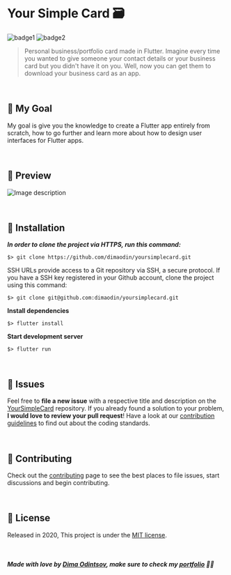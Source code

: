 # Your Simple Card 🗃️

![badge1](https://img.shields.io/badge/dart-%230175C2.svg?style=for-the-badge&logo=dart&logoColor=white) ![badge2](https://img.shields.io/badge/Flutter-%2302569B.svg?style=for-the-badge&logo=Flutter&logoColor=white)
> Personal business/portfolio card made in Flutter. 
> Imagine every time you wanted to give someone your contact details or your business card but you didn't have it on you.
> Well, now you can get them to download your business card as an app.

<br>

## 🥅 My Goal

My goal is give you the knowledge to create a Flutter app entirely from scratch, how to go further and learn more about how to design user interfaces for Flutter apps.

<br>

## 🚀 Preview

![Image description](https://i.imgur.com/m2mY9wy.png) 

<br>

## :construction_worker: Installation

***In order to clone the project via HTTPS, run this command:***

```
$> git clone https://github.com/dimaodin/yoursimplecard.git
```

SSH URLs provide access to a Git repository via SSH, a secure protocol. If you have a SSH key registered in your Github account, clone the project using this command:

```
$> git clone git@github.com:dimaodin/yoursimplecard.git
```

**Install dependencies**

```
$> flutter install
```

**Start development server**

```
$> flutter run
```

<br>

## :bug: Issues

Feel free to **file a new issue** with a respective title and description on the [YourSimpleCard](https://github.com/dimaodin/YourSimpleCard/issues) repository. If you already found a solution to your problem, **I would love to review your pull request**! Have a look at our [contribution guidelines](https://github.com/dimaodin/YourSimpleCard/blob/master/CONTRIBUTING.md) to find out about the coding standards.

<br>

## :tada: Contributing

Check out the [contributing](https://github.com/dimaodin/YourSimpleCard/blob/master/CONTRIBUTING.md) page to see the best places to file issues, start discussions and begin contributing.

<br>

## :closed_book: License

Released in 2020,
This project is under the [MIT license](https://github.com/dimaodin/YourSimpleCard/blob/master/LICENSE).

<br>

##### Made with love by [Dima Odintsov](https://github.com/DimaOdin), make sure to check my [portfolio](https://dimaodin.com/) 💜🚀
